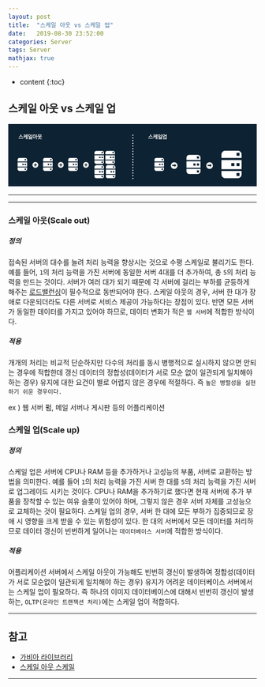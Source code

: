 ```yaml
---
layout: post
title:  "스케일 아웃 vs 스케일 업"
date:   2019-08-30 23:52:00
categories: Server
tags: Server
mathjax: true
---
```


* content
{:toc}

## 스케일 아웃 vs 스케일 업   

![trace](/img/scale.jpg)



---
---
### 스케일 아웃(Scale out)  
##### 정의  
접속된 서버의 대수를 늘려 처리 능력을 향상시는 것으로 수평 스케일로 불리기도 한다. 예를 들어, `1`의 처리 능력을 가진 서버에 동일한 서버 4대를 더 추가하여, 총 `5`의 처리 능력을 만드는 것이다. 서버가 여러 대가 되기 때문에 각 서버에 걸리는 부하를 균등하게 해주는 [로드밸런싱](https://github.com/superbly)이 필수적으로 동반되어야 한다.
스케일 아웃의 경우, 서버 한 대가 장애로 다운되더라도 다른 서버로 서비스 제공이 가능하다는 장점이 있다.
반면 모든 서버가 동일한 데이터를 가지고 있어야 하므로, 데이터 변화가 적은 `웹 서버`에 적합한 방식이다.  


##### 적용  
개개의 처리는 비교적 단순하지만 다수의 처리를 동시 병행적으로 실시하지 않으면 안되는 경우에 적합한데 갱신 데이터의 정합성(데이터가 서로 모순 없이 일관되게 일치해야 하는 경우) 유지에 대한 요건이 별로 어렵지 않은 경우에 적절하다. 즉 `높은 병렬성을 실현하기 쉬운 경우이다.`

ex ) 웹 서버 펌, 메일 서버나 게시판 등의 어플리케이션

### 스케일 업(Scale up)  
##### 정의  
스케일 업은 서버에 CPU나 RAM 등을 추가하거나 고성능의 부품, 서버로 교환하는 방법을 의미한다. 예를 들어 `1`의 처리 능력을 가진 서버 한 대를 `5`의 처리 능력을 가진 서버로 업그레이드 시키는 것이다. CPU나 RAM을 추가하기로 했다면 현재 서버에 추가 부품을 장착할 수 있는 여유 슬롯이 있어야 하며, 그렇지 않은 경우 서버 자체를 고성능으로 교체하는 것이 필요하다.
스케일 업의 경우, 서버 한 대에 모든 부하가 집중되므로 장애 시 영향을 크게 받을 수 있는 위험성이 있다. 한 대의 서버에서 모든 데이터를 처리하므로 데이터 갱신이 빈번하게 일어나는 `데이터베이스 서버`에 적합한 방식이다.  
##### 적용  
어플리케이션 서버에서 스케일 아웃이 가능해도 빈번히 갱신이 발생하여 정합성(데이터가 서로 모순없이 일관되게 일치해야 하는 경우) 유지가 어려운 데이터베이스 서버에서는 스케일 업이 필요하다. 즉 하나의 이미지 데이터베이스에 대해서 빈번히 갱신이 발생하는, `OLTP(온라인 트랜잭션 처리)`에는 스케일 업이 적합하다.




---



## 참고  

* [가비아 라이브러리](http://library.gabia.com/contents/infrahosting/1222)  
* [스케일 아웃 스케일](http://okky.kr/article/597494)  
---
